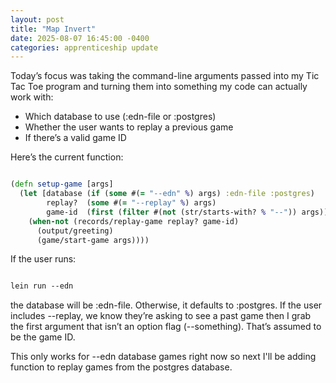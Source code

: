 ```yaml
---
layout: post
title: "Map Invert"
date: 2025-08-07 16:45:00 -0400
categories: apprenticeship update
---
```


Today’s focus was taking the command-line arguments passed into my Tic Tac Toe
program and turning them into something my code can actually work with:
- Which database to use (:edn-file or :postgres)
- Whether the user wants to replay a previous game
- If there’s a valid game ID

Here’s the current function:
```clojure

(defn setup-game [args]
  (let [database (if (some #(= "--edn" %) args) :edn-file :postgres)
        replay?  (some #(= "--replay" %) args)
        game-id  (first (filter #(not (str/starts-with? % "--")) args))]
    (when-not (records/replay-game replay? game-id)
      (output/greeting)
      (game/start-game args))))

```

If the user runs:
```clojure

lein run --edn

```

the database will be :edn-file.
Otherwise, it defaults to :postgres.
If the user includes --replay, we know they’re asking to see a past game then
I grab the first argument that isn’t an option flag (--something). That’s
assumed to be the game ID.

This only works for --edn database games right now so next I'll be adding 
function to replay games from the postgres database.